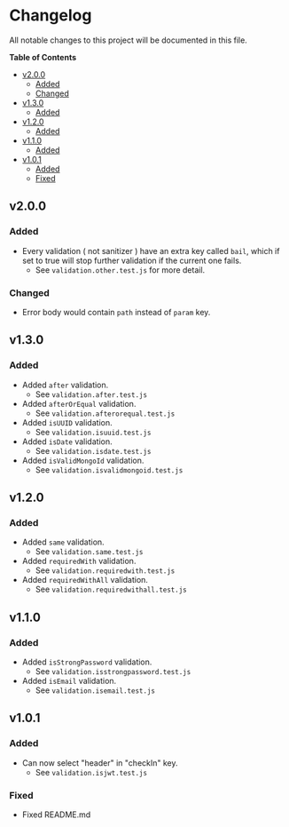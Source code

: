 # Changelog

All notable changes to this project will be documented in this file.

<!-- START doctoc generated TOC please keep comment here to allow auto update -->
<!-- DON'T EDIT THIS SECTION, INSTEAD RE-RUN doctoc TO UPDATE -->
**Table of Contents**

- [v2.0.0](#v200)
  - [Added](#added)
  - [Changed](#changed)
- [v1.3.0](#v130)
  - [Added](#added-1)
- [v1.2.0](#v120)
  - [Added](#added-2)
- [v1.1.0](#v110)
  - [Added](#added-3)
- [v1.0.1](#v101)
  - [Added](#added-4)
  - [Fixed](#fixed)

<!-- END doctoc generated TOC please keep comment here to allow auto update -->

## v2.0.0

### Added
- Every validation ( not sanitizer ) have an extra key called `bail`, which if set to true will stop further validation if the current one fails.
  - See `validation.other.test.js` for more detail.

### Changed
- Error body would contain `path` instead of `param` key.

## v1.3.0

### Added
- Added `after` validation.
  - See `validation.after.test.js`
- Added `afterOrEqual` validation.
  - See `validation.afterorequal.test.js`
- Added `isUUID` validation.
  - See `validation.isuuid.test.js`
- Added `isDate` validation.
  - See `validation.isdate.test.js`
- Added `isValidMongoId` validation.
  - See `validation.isvalidmongoid.test.js`

## v1.2.0

### Added
- Added `same` validation.
  - See `validation.same.test.js`
- Added `requiredWith` validation.
  - See `validation.requiredwith.test.js`
- Added `requiredWithAll` validation.
  - See `validation.requiredwithall.test.js`

## v1.1.0

### Added
- Added `isStrongPassword` validation.
  - See `validation.isstrongpassword.test.js`
- Added `isEmail` validation.
  - See `validation.isemail.test.js`


## v1.0.1

### Added
- Can now select "header" in "checkIn" key.
  - See `validation.isjwt.test.js`

### Fixed
- Fixed README.md